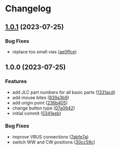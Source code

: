 # Changelog

## [1.0.1](https://github.com/Qeteshpony/LED-Bar-Controller/compare/v1.0.0...v1.0.1) (2023-07-25)


### Bug Fixes

* replace too small vias ([ae0ffce](https://github.com/Qeteshpony/LED-Bar-Controller/commit/ae0ffce0f52476345e111085fe67b47356b5a48a))

## 1.0.0 (2023-07-25)


### Features

* add JLC part numbers for all basic parts ([1331acd](https://github.com/Qeteshpony/LED-Bar-Controller/commit/1331acd23e996f76c36e4c64186e84b16203749c))
* add mouse bites ([839a3b9](https://github.com/Qeteshpony/LED-Bar-Controller/commit/839a3b969d89606a4b49fe72e6cd98c4f3125b76))
* add origin point ([236b405](https://github.com/Qeteshpony/LED-Bar-Controller/commit/236b405a1031edb4ee44495833543fa450fcad54))
* change button type ([07a0642](https://github.com/Qeteshpony/LED-Bar-Controller/commit/07a0642c686f55d825774c55dd77a424aa1aa17d))
* initial commit ([5341eeb](https://github.com/Qeteshpony/LED-Bar-Controller/commit/5341eebd66f2240b4318e27639c7f90d32b74136))


### Bug Fixes

* improve VBUS connections ([7abfe7a](https://github.com/Qeteshpony/LED-Bar-Controller/commit/7abfe7aa25006e5537e0fa568a9005d7dca5a793))
* switch WW and CW positions ([30cc59c](https://github.com/Qeteshpony/LED-Bar-Controller/commit/30cc59c1966fe960bdcf3cf3378d45c1557acff9))
